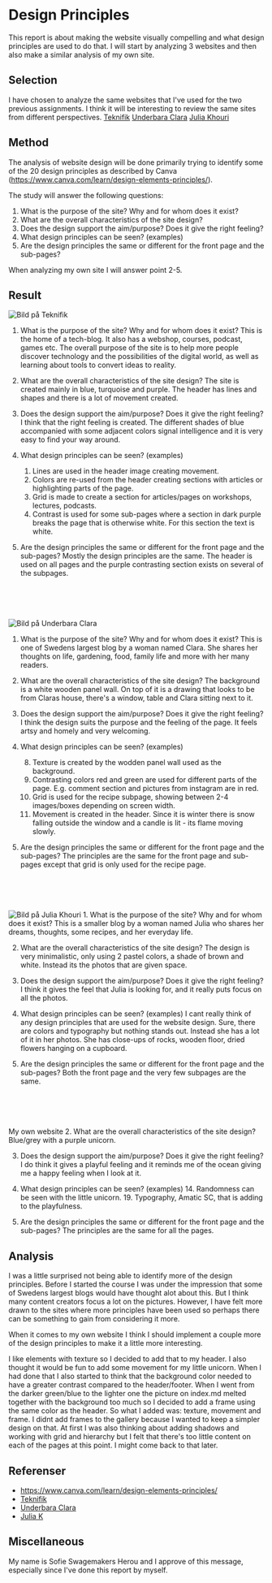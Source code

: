 
Design Principles
=======================

This report is about making the website visually compelling and what design principles are used to do that. I will start by analyzing 3 websites and then also make a similar analysis of my own site.

Selection
-----------------------

I have chosen to analyze the same websites that I've used for the two previous assignments. I think it will be interesting to review the same sites from different perspectives.
<a href="https://teknifik.se/">Teknifik</a>
<a href="https://underbaraclaras.se/">Underbara Clara</a>
<a href="https://juliak.se/">Julia Khouri</a>


Method
-----------------------

The analysis of website design will be done primarily trying to identify some of the 20 design principles as described by Canva (https://www.canva.com/learn/design-elements-principles/).

The study will answer the following questions:
1. What is the purpose of the site? Why and for whom does it exist?
2. What are the overall characteristics of the site design?
3. Does the design support the aim/purpose? Does it give the right feeling?
4. What design principles can be seen? (examples)
5. Are the design principles the same or different for the front page and the sub-pages?

When analyzing my own site I will answer point 2-5.


Result
-----------------------


<img src="%base_url%/image/kmom04_teknifik.jpeg" alt="Bild på Teknifik" class="center">

1. What is the purpose of the site? Why and for whom does it exist?
This is the home of a tech-blog. It also has a webshop, courses, podcast, games etc. The overall purpose of the site is to help more people discover technology and the possibilities of the digital world, as well as learning about tools to convert ideas to reality.

2. What are the overall characteristics of the site design?
The site is created mainly in blue, turquoise and purple. The header has lines and shapes and there is a lot of movement created. 

3. Does the design support the aim/purpose? Does it give the right feeling?
I think that the right feeling is created. The different shades of blue accompanied with some adjacent colors signal intelligence and it is very easy to find your way around.

4. What design principles can be seen? (examples)

    1. Lines are used in the header image creating movement.
    2. Colors are re-used from the header creating sections with articles or highlighting parts of the page.
    7. Grid is made to create a section for articles/pages on workshops, lectures, podcasts.
    11. Contrast is used for some sub-pages where a section in dark purple breaks the page that is otherwise white. For this section the text is white.

5. Are the design principles the same or different for the front page and the sub-pages?
Mostly the design principles are the same. The header is used on all pages and the purple contrasting section exists on several of the subpages.
<br>
<br>
<br>
<br>
<img src="%base_url%/image/kmom04_underbaraclara.jpeg" alt="Bild på Underbara Clara" class="center">

1. What is the purpose of the site? Why and for whom does it exist?
This is one of Swedens largest blog by a woman named Clara. She shares her thoughts on life, gardening, food, family life and more with her many readers. 

2. What are the overall characteristics of the site design?
The background is a white wooden panel wall. On top of it is a drawing that looks to be from Claras house, there's a window, table and Clara sitting next to it.

3. Does the design support the aim/purpose? Does it give the right feeling?
I think the design suits the purpose and the feeling of the page. It feels artsy and homely and very welcoming. 

4. What design principles can be seen? (examples)

    8. Texture is created by the wodden panel wall used as the background.
    11. Contrasting colors red and green are used for different parts of the page. E.g. comment section and pictures from instagram are in red.  
    13. Grid is used for the recipe subpage, showing between 2-4 images/boxes depending on screen width.
    17. Movement is created in the header. Since it is winter there is snow falling outside the window and a candle is lit - its flame moving slowly.

5. Are the design principles the same or different for the front page and the sub-pages?
The principles are the same for the front page and sub-pages except that grid is only used for the recipe page.
<br>
<br>
<br>
<br>
<img src="%base_url%/image/kmom04_juliak.jpeg" alt="Bild på Julia Khouri" class="center">
1. What is the purpose of the site? Why and for whom does it exist?
This is a smaller blog by a woman named Julia who shares her dreams, thoughts, some recipes, and her everyday life.

2. What are the overall characteristics of the site design?
The design is very minimalistic, only using 2 pastel colors, a shade of brown and white. Instead its the photos that are given space.

3. Does the design support the aim/purpose? Does it give the right feeling?
I think it gives the feel that Julia is looking for, and it really puts focus on all the photos.

4. What design principles can be seen? (examples)
I cant really think of any design principles that are used for the website design. Sure, there are colors and typography but nothing stands out. Instead she has a lot of it in her photos. She has close-ups of rocks, wooden floor, dried flowers hanging on a cupboard. 

5. Are the design principles the same or different for the front page and the sub-pages?
Both the front page and the very few subpages are the same.
<br>
<br>
<br>
<br>
My own website
2. What are the overall characteristics of the site design?
Blue/grey with a purple unicorn.

3. Does the design support the aim/purpose? Does it give the right feeling?
I do think it gives a playful feeling and it reminds me of the ocean giving me a happy feeling when I look at it.

4. What design principles can be seen? (examples)
    14. Randomness can be seen with the little unicorn. 
    19. Typography, Amatic SC, that is adding to the playfulness.

5. Are the design principles the same or different for the front page and the sub-pages?
The principles are the same for all the pages.

Analysis
-----------------------

I was a little surprised not being able to identify more of the design principles. Before I started the course I was under the impression that some of Swedens largest blogs would have thought alot about this. But I think many content creators focus a lot on the pictures.
However, I have felt more drawn to the sites where more principles have been used so perhaps there can be something to gain from considering it more. 

When it comes to my own website I think I should implement a couple more of the design principles to make it a little more interesting.

I like elements with texture so I decided to add that to my header. I also thought it would be fun to add some movement for my little unicorn. When I had done that I also started to think that the background color needed to have a greater contrast compared to the header/footer. When I went from the darker green/blue to the lighter one the picture on index.md melted together with the background too much so I decided to add a frame using the same color as the header.
So what I added was: texture, movement and frame. I didnt add frames to the gallery because I wanted to keep a simpler design on that. At first I was also thinking about adding shadows and working with grid and hierarchy but I felt that there's too little content on each of the pages at this point. I might come back to that later.


Referenser
-----------------------
* https://www.canva.com/learn/design-elements-principles/ 
* <a href="https://teknifik.se/">Teknifik</a>
* <a href="https://underbaraclaras.se/">Underbara Clara</a>
* <a href="https://juliak.se/">Julia K</a>


Miscellaneous
-----------------------

My name is Sofie Swagemakers Herou and I approve of this message, especially since I've done this report by myself.
